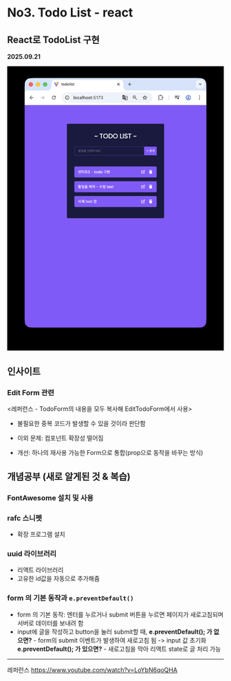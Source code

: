 # No3. Todo List - react

## React로 TodoList 구현

**2025.09.21**

![alt text](image.png)

## 인사이트

### Edit Form 관련

<레퍼런스 - TodoForm의 내용을 모두 복사해 EditTodoForm에서 사용>

- 불필요한 중복 코드가 발생할 수 있을 것이라 판단함
- 이외 문제: 컴포넌트 확장성 떨어짐

- 개선: 하나의 재사용 가능한 Form으로 통합(prop으로 동작을 바꾸는 방식)

## 개념공부 (새로 알게된 것 & 복습)

### FontAwesome 설치 및 사용

### rafc 스니펫

- 확장 프로그램 설치

### uuid 라이브러리

- 리액트 라이브러리
- 고유한 id값을 자동으로 추가해줌

### form 의 기본 동작과 `e.preventDefault()`

- form 의 기본 동작: 엔터를 누르거나 submit 버튼을 누르면 페이지가 새로고침되며 서버로 데이터를 보내려 함
- input에 글을 작성하고 button을 눌러 submit할 때,
  **e.preventDefault(); 가 없으면?** - form의 submit 이벤트가 발생하여 새로고침 됨 -> input 값 초기화
  **e.preventDefault(); 가 있으면?** - 새로고침을 막아 리액트 state로 글 처리 가능

---

레퍼런스
https://www.youtube.com/watch?v=LoYbN6qoQHA
